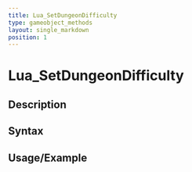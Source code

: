 ```yaml
---
title: Lua_SetDungeonDifficulty
type: gameobject_methods
layout: single_markdown
position: 1
---
```


# Lua_SetDungeonDifficulty

## Description

## Syntax

## Usage/Example



